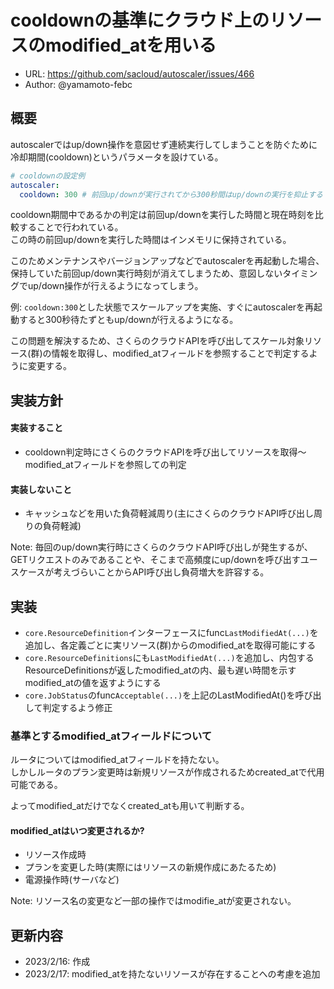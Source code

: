 # cooldownの基準にクラウド上のリソースのmodified_atを用いる

- URL: https://github.com/sacloud/autoscaler/issues/466
- Author: @yamamoto-febc

## 概要

autoscalerではup/down操作を意図せず連続実行してしまうことを防ぐために冷却期間(cooldown)というパラメータを設けている。
```yaml
# cooldownの設定例
autoscaler:
  cooldown: 300 # 前回up/downが実行されてから300秒間はup/downの実行を抑止する
```

cooldown期間中であるかの判定は前回up/downを実行した時間と現在時刻を比較することで行われている。  
この時の前回up/downを実行した時間はインメモリに保持されている。

このためメンテナンスやバージョンアップなどでautoscalerを再起動した場合、保持していた前回up/down実行時刻が消えてしまうため、意図しないタイミングでup/down操作が行えるようになってしまう。

例: `cooldown:300`とした状態でスケールアップを実施、すぐにautoscalerを再起動すると300秒待たずともup/downが行えるようになる。

この問題を解決するため、さくらのクラウドAPIを呼び出してスケール対象リソース(群)の情報を取得し、modified_atフィールドを参照することで判定するように変更する。

## 実装方針

#### 実装すること

- cooldown判定時にさくらのクラウドAPIを呼び出してリソースを取得〜modified_atフィールドを参照しての判定

#### 実装しないこと

- キャッシュなどを用いた負荷軽減周り(主にさくらのクラウドAPI呼び出し周りの負荷軽減)

Note: 毎回のup/down実行時にさくらのクラウドAPI呼び出しが発生するが、GETリクエストのみであることや、そこまで高頻度にup/downを呼び出すユースケースが考えづらいことからAPI呼び出し負荷増大を許容する。

## 実装

- `core.ResourceDefinition`インターフェースにfunc`LastModifiedAt(...)`を追加し、各定義ごとに実リソース(群)からのmodified_atを取得可能にする
- `core.ResourceDefinitions`にも`LastModifiedAt(...)`を追加し、内包するResourceDefinitionsが返したmodified_atの内、最も遅い時間を示すmodified_atの値を返すようにする
- `core.JobStatus`のfunc`Acceptable(...)`を上記のLastModifiedAt()を呼び出して判定するよう修正

### 基準とするmodified_atフィールドについて

ルータについてはmodified_atフィールドを持たない。  
しかしルータのプラン変更時は新規リソースが作成されるためcreated_atで代用可能である。

よってmodified_atだけでなくcreated_atも用いて判断する。

#### modified_atはいつ変更されるか?

- リソース作成時
- プランを変更した時(実際にはリソースの新規作成にあたるため)
- 電源操作時(サーバなど)

Note: リソース名の変更など一部の操作ではmodifie_atが変更されない。

## 更新内容

- 2023/2/16: 作成
- 2023/2/17: modified_atを持たないリソースが存在することへの考慮を追加
